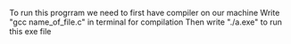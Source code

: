 To run this progrram we need to first have compiler on our machine 
Write "gcc name_of_file.c" in terminal for compilation 
Then write "./a.exe" to run this exe file 
